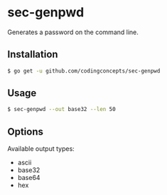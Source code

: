 # sec-genpwd
Generates a password on the command line.

## Installation

``` bash
$ go get -u github.com/codingconcepts/sec-genpwd
```

## Usage

``` bash
$ sec-genpwd --out base32 --len 50
```

## Options

Available output types:

* ascii
* base32
* base64
* hex